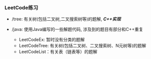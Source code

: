### LeetCode练习

*   /tree: 有关树(包括二叉树,二叉搜索树等)的题解, ***C++实现***

*   /java: 使用Java编写的一些解题代码, 涉及到的题目有部分和C++重复

    *   LeetCodeEx: 暂时没有分类的题解
    *   LeetCodeTree: 有关树(包括二叉树、二叉搜索树、N元树等)的题解
    *   LeetCodeList：有关表（链表等）的题解
    
    

